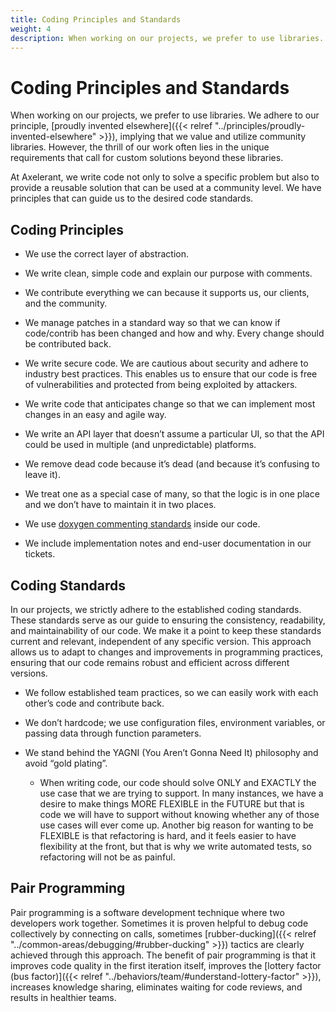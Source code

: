```yaml
---
title: Coding Principles and Standards
weight: 4
description: When working on our projects, we prefer to use libraries. We adhere to our principle, proudly invented elsewhere, implying that we value and utilize community libraries. However, the thrill of our work often lies in the unique requirements that call for custom solutions beyond these libraries.
---
```


# Coding Principles and Standards

When working on our projects, we prefer to use libraries. We adhere to our principle, [proudly invented elsewhere]({{< relref "../principles/proudly-invented-elsewhere" >}}), implying that we value and utilize community libraries. However, the thrill of our work often lies in the unique requirements that call for custom solutions beyond these libraries.

At Axelerant, we write code not only to solve a specific problem but also to provide a reusable solution that can be used at a community level. We have principles that can guide us to the desired code standards.

## Coding Principles

- We use the correct layer of abstraction.

- We write clean, simple code and explain our purpose with comments.

- We contribute everything we can because it supports us, our clients, and the community.

- We manage patches in a standard way so that we can know if code/contrib has been changed and how and why. Every change should be contributed back.

- We write secure code. We are cautious about security and adhere to industry best practices. This enables us to ensure that our code is free of vulnerabilities and protected from being exploited by attackers.

- We write code that anticipates change so that we can implement most changes in an easy and agile way.

- We write an API layer that doesn’t assume a particular UI, so that the API could be used in multiple (and unpredictable) platforms.

- We remove dead code because it’s dead (and because it’s confusing to leave it).

- We treat one as a special case of many, so that the logic is in one place and we don’t have to maintain it in two places.

- We use [doxygen commenting standards](https://www.doxygen.nl/manual/docblocks.html) inside our code.

- We include implementation notes and end-user documentation in our tickets.

## Coding Standards

In our projects, we strictly adhere to the established coding standards. These standards serve as our guide to ensuring the consistency, readability, and maintainability of our code. We make it a point to keep these standards current and relevant, independent of any specific version. This approach allows us to adapt to changes and improvements in programming practices, ensuring that our code remains robust and efficient across different versions.

- We follow established team practices, so we can easily work with each other’s code and contribute back.

- We don’t hardcode; we use configuration files, environment variables, or passing data through function parameters.

- We stand behind the YAGNI (You Aren’t Gonna Need It) philosophy and avoid “gold plating”.

  - When writing code, our code should solve ONLY and EXACTLY the use case that we are trying to support. In many instances, we have a desire to make things MORE FLEXIBLE in the FUTURE but that is code we will have to support without knowing whether any of those use cases will ever come up. Another big reason for wanting to be FLEXIBLE is that refactoring is hard, and it feels easier to have flexibility at the front, but that is why we write automated tests, so refactoring will not be as painful.

## Pair Programming

Pair programming is a software development technique where two developers work together. Sometimes it is proven helpful to debug code collectively by connecting on calls, sometimes [rubber-ducking]({{< relref "../common-areas/debugging/#rubber-ducking" >}}) tactics are clearly achieved through this approach. The benefit of pair programming is that it improves code quality in the first iteration itself, improves the [lottery factor (bus factor)]({{< relref "../behaviors/team/#understand-lottery-factor" >}}), increases knowledge sharing, eliminates waiting for code reviews, and results in healthier teams.
